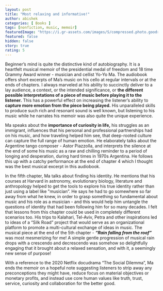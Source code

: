 ```yaml
---
layout: post
title: "Most relaxing and informative!"
author: abishek
categories: [ Books ]
tags: [nonfiction, music, memoir]
featuredImage: "https://i.gr-assets.com/images/S/compressed.photo.goodreads.com/books/1618017664l/57680602._SX318_.jpg"
featured: false
hidden: false
story: true
rating: 5
---
```


Beginner’s mind is quite the distinctive kind of autobiography. It is a heartfelt musical memoir of the presidential medal of freedom and 18 time Grammy Award winner - musician and cellist Yo-Yo Ma. The audiobook offers short excerpts of Ma’s music on his cello at regular intervals or at the ends of chapters. I always marveled at his ability to succinctly deliver to a lay audience, a context, or the intended significance, or **the different possible interpretations of a piece of music before playing it to the listener.** This has a powerful effect on increasing the listener’s ability to **capture more emotion from the piece being played.** His unparalleled skills to produce such rich and resonant sound is well known, but listening to his music while he narrates his memoir was also quite the unique experience.

Ma speaks about the **importance of curiosity in life,** his struggles as an immigrant, influences that his personal and professional partnerships had on his music, and how traveling helped him see, that deep-rooted culture can capture the full range of human emotion. He elaborately talks about the Argentine tango composer - Astor Piazzolla, and interprets the silence at the end of some his music as a raw and chilling reminder to a period of longing and desperation, during hard times in 1970s Argentina. He follows this up with a catchy performance at the end of chapter 4 which I thought was the best musical excerpt in this audiobook.

In the fifth chapter, Ma talks about finding his identity. He mentions that his courses at Harvard in astronomy, evolutionary biology, literature and anthropology helped to get the tools to explore his true identity rather than just using a label like "musician”. <span class="spoiler">He says he had to go somewhere so far away from what he knew, in order to grasp something so fundamental about music and his role as a musician - and this would help him untangle the questions of identity that had been following him for so many decades. I felt that lessons from this chapter could be used in completely different scenarios too. His trips to Kalahari, Tel-Aviv, Petra and other inspirations led to ideas of a “Silk Road” project that would serve as an organizational platform to promote a multi-cultural exchange of ideas in music.</span> The musical piece at the end of the 5th chapter - ***“Rain falling from the roof”*** was most mesmerizing for me! A simple gentle progression of musical rain drops with a crescendo and decrescendo was somehow so delightfully engaging that it brought about a relaxed sensation, and with it, a seemingly new sense of purpose!

With a reference to the 2020 Netflix docudrama “The Social Dilemma”, Ma ends the memoir on a hopeful note suggesting listeners to strip away any preconceptions they might have, reduce focus on material objectives or monetary profits, and instead use core human values like truth, trust, service, curiosity and collaboration for the better good.
